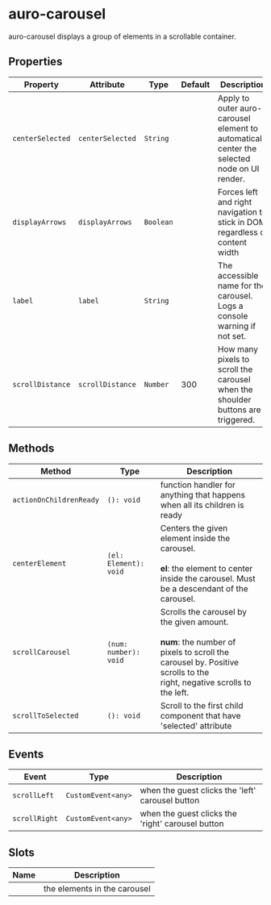 # auro-carousel

auro-carousel displays a group of elements in a scrollable container.

## Properties

| Property         | Attribute        | Type      | Default | Description                                      |
|------------------|------------------|-----------|---------|--------------------------------------------------|
| `centerSelected` | `centerSelected` | `String`  |         | Apply to outer auro-carousel element to automatically center the selected node on UI render. |
| `displayArrows`  | `displayArrows`  | `Boolean` |         | Forces left and right navigation to stick in DOM regardless of content width |
| `label`          | `label`          | `String`  |         | The accessible name for the carousel. Logs a console warning if not set. |
| `scrollDistance` | `scrollDistance` | `Number`  | 300     | How many pixels to scroll the carousel when the shoulder buttons are triggered. |

## Methods

| Method                  | Type                  | Description                                      |
|-------------------------|-----------------------|--------------------------------------------------|
| `actionOnChildrenReady` | `(): void`            | function handler for anything that happens when all its children is ready |
| `centerElement`         | `(el: Element): void` | Centers the given element inside the carousel.<br /><br />**el**: the element to center inside the carousel. Must be a descendant of the carousel. |
| `scrollCarousel`        | `(num: number): void` | Scrolls the carousel by the given amount.<br /><br />**num**: the number of pixels to scroll the carousel by. Positive scrolls to the<br />right, negative scrolls to the left. |
| `scrollToSelected`      | `(): void`            | Scroll to the first child component that have 'selected' attribute |

## Events

| Event         | Type               | Description                                      |
|---------------|--------------------|--------------------------------------------------|
| `scrollLeft`  | `CustomEvent<any>` | when the guest clicks the 'left' carousel button |
| `scrollRight` | `CustomEvent<any>` | when the guest clicks the 'right' carousel button |

## Slots

| Name | Description                  |
|------|------------------------------|
|      | the elements in the carousel |
